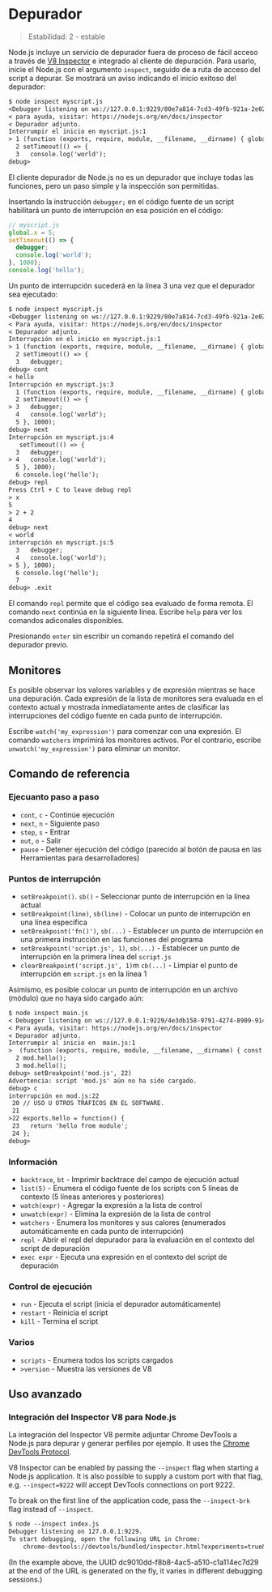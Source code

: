 # Depurador

<!--introduced_in=v0.9.12-->

> Estabilidad: 2 - estable

<!-- type=misc -->

Node.js incluye un servicio de depurador fuera de proceso de fácil acceso a través de [V8 Inspector](#debugger_v8_inspector_integration_for_node_js) e integrado al cliente de depuración. Para usarlo, inicie el Node.js con el argumento `inspect`, seguido de a ruta de acceso del script a depurar. Se mostrará un aviso indicando el inicio exitoso del depurador:

```txt
$ node inspect myscript.js
<Debugger listening on ws://127.0.0.1:9229/80e7a814-7cd3-49fb-921a-2e02228cd5ba
< para ayuda, visitar: https://nodejs.org/en/docs/inspector
< Depurador adjunto.
Interrumpir el inicio en myscript.js:1
> 1 (function (exports, require, module, __filename, __dirname) { global.x = 5;
  2 setTimeout(() => {
  3   console.log('world');
debug>
```

El cliente depurador de Node.js no es un depurador que incluye todas las funciones, pero un paso simple y la inspección son permitidas.

Insertando la instrucción `debugger;` en el código fuente de un script habilitará un punto de interrupción en esa posición en el código:

<!-- eslint-disable no-debugger -->

```js
// myscript.js
global.x = 5;
setTimeout(() => {
  debugger;
  console.log('world');
}, 1000);
console.log('hello');
```

Un punto de interrupción sucederá en la línea 3 una vez que el depurador sea ejecutado:

```txt
$ node inspect myscript.js
<Debugger listening on ws://127.0.0.1:9229/80e7a814-7cd3-49fb-921a-2e02228cd5ba
< Para ayuda, visitar: https://nodejs.org/en/docs/inspector
< Depurador adjunto.
Interrupción en el inicio en myscript.js:1
> 1 (function (exports, require, module, __filename, __dirname) { global.x = 5;
  2 setTimeout(() => {
  3   debugger;
debug> cont
< hello
Interrupción en myscript.js:3 
  1 (function (exports, require, module, __filename, __dirname) { global.x = 5;
  2 setTimeout(() => {
> 3   debugger;
  4   console.log('world');
  5 }, 1000);
debug> next
Interrupción en myscript.js:4
   setTimeout(() => {
  3   debugger;
> 4   console.log('world');
  5 }, 1000);
  6 console.log('hello');
debug> repl
Press Ctrl + C to leave debug repl
> x
5
> 2 + 2
4
debug> next
< world
interrupción en myscript.js:5
  3   debugger;
  4   console.log('world');
> 5 }, 1000);
  6 console.log('hello');
  7
debug> .exit
```

El comando `repl` permite que el código sea evaluado de forma remota. El comando `next` continúa en la siguiente línea. Escribe `help` para ver los comandos adiconales disponibles.

Presionando `enter` sin escribir un comando repetirá el comando del depurador previo.

## Monitores

Es posible observar los valores variables y de expresión mientras se hace una depuración. Cada expresión de la lista de monitores sera evaluada en el contexto actual y mostrada inmediatamente antes de clasificar las interrupciones del código fuente en cada punto de interrupción.

Escribe `watch('my_expression')` para comenzar con una expresión. El comando `watchers` imprimirá los monitores activos. Por el contrario, escribe `unwatch('my_expression')` para eliminar un monitor.

## Comando de referencia

### Ejecuanto paso a paso

* `cont`, `c` - Continúe ejecución
* `next`, `n` - Siguiente paso
* `step`, `s` - Entrar
* `out`, `o` - Salir
* `pause` - Detener ejecución del código (parecido al botón de pausa en las Herramientas para desarrolladores)

### Puntos de interrupción

* `setBreakpoint()`. `sb()` - Seleccionar punto de interrupción en la línea actual
* `setBreakpoint(line)`, `sb(line)` - Colocar un punto de interrupción en una línea específica
* `setBreakpoint('fn()')`, `sb(...)` - Establecer un punto de interrupción en una primera instrucción en las funciones del programa
* `setBreakpoint('script.js', 1)`, `sb(...)` - Establecer un punto de interrupción en la primera línea del `script.js`
* `clearBreakpoint('script.js', 1)`m `cb(...)` - Limpiar el punto de interrupción en `script.js` en la línea 1

Asimismo, es posible colocar un punto de interrupción en un archivo (módulo) que no haya sido cargado aún:

```txt
$ node inspect main.js
< Debugger listening on ws://127.0.0.1:9229/4e3db158-9791-4274-8909-914f7facf3bd
< Para ayuda, visitar: https://nodejs.org/en/docs/inspector
< Depurador adjunto.
Interrumpir al inicio en  main.js:1
>  (function (exports, require, module, __filename, __dirname) { const mod = require('./mod.js');
  2 mod.hello();
  3 mod.hello();
debug> setBreakpoint('mod.js', 22)
Advertencia: script 'mod.js' aún no ha sido cargado.
debug> c
interrupción en mod.js:22
 20 // USO U OTROS TRÁFICOS EN EL SOFTWARE.
 21
>22 exports.hello = function() {
 23   return 'hello from module';
 24 };
debug>
```

### Información

* `backtrace`, `bt` - Imprimir backtrace del campo de ejecución actual
* `list(5)` - Enumera el código fuente de los scripts con 5 líneas de contexto (5 líneas anteriores y posteriores)
* `watch(expr)` - Agregar la expresión a la lista de control
* `unwatch(expr)` - Elimina la expresión de la lista de control
* `watchers` - Enumera los monitores y sus calores (enumerados automáticamente en cada punto de interrupción)
* `repl` - Abrir el repl del depurador para la evaluación en el contexto del script de depuración
* `exec expr` - Ejecuta una expresión en el contexto del script de depuración

### Control de ejecución

* `run` - Ejecuta el script (inicia el depurador automáticamente)
* `restart` - Reinicia el script
* `kill` - Termina el script

### Varios

* `scripts` - Enumera todos los scripts cargados
* `>version` - Muestra las versiones de V8

## Uso avanzado

### Integración del Inspector V8 para Node.js

La integración del Inspector V8 permite adjuntar Chrome DevTools a Node.js para depurar y generar perfiles por ejemplo. It uses the [Chrome DevTools Protocol](https://chromedevtools.github.io/devtools-protocol/).

V8 Inspector can be enabled by passing the `--inspect` flag when starting a Node.js application. It is also possible to supply a custom port with that flag, e.g. `--inspect=9222` will accept DevTools connections on port 9222.

To break on the first line of the application code, pass the `--inspect-brk` flag instead of `--inspect`.

```txt
$ node --inspect index.js
Debugger listening on 127.0.0.1:9229.
To start debugging, open the following URL in Chrome:
    chrome-devtools://devtools/bundled/inspector.html?experiments=true&v8only=true&ws=127.0.0.1:9229/dc9010dd-f8b8-4ac5-a510-c1a114ec7d29
```

(In the example above, the UUID dc9010dd-f8b8-4ac5-a510-c1a114ec7d29 at the end of the URL is generated on the fly, it varies in different debugging sessions.)